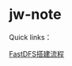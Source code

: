 # jw-note

Quick links：

[FastDFS搭建流程](https://github.com/Imjw/jw-note/blob/master/study-note/FastDFS%E6%90%AD%E5%BB%BA%E6%B5%81%E7%A8%8B.md)

